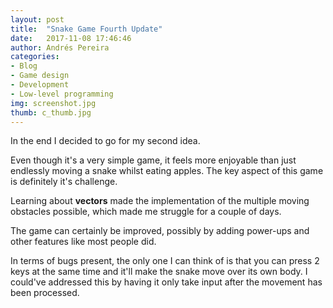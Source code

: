 ```yaml
---
layout: post
title:  "Snake Game Fourth Update"
date:   2017-11-08 17:46:46
author: Andrés Pereira
categories: 
- Blog
- Game design
- Development
- Low-level programming
img: screenshot.jpg
thumb: c_thumb.jpg
---
```


In the end I decided to go for my second idea.

Even though it's a very simple game, it feels more enjoyable than just endlessly moving a snake whilst eating apples.
The key aspect of this game is definitely it's challenge.

Learning about <b>vectors</b> made the implementation of the multiple moving obstacles possible, which made me struggle for a couple of days.

The game can certainly be improved, possibly by adding power-ups and other features like most people did. 

In terms of bugs present, the only one I can think of is that you can press 2 keys at the same time and it'll make the snake move over its own body. I could've addressed this by having it only take input after the movement has been processed.
